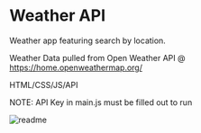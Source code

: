 # Weather API

Weather app featuring search by location.

Weather Data pulled from Open Weather API @ https://home.openweathermap.org/

HTML/CSS/JS/API

NOTE: API Key in main.js must be filled out to run

![readme](https://user-images.githubusercontent.com/22460957/112933711-ff4bcb80-90e5-11eb-9150-fceb58887ad9.png)

